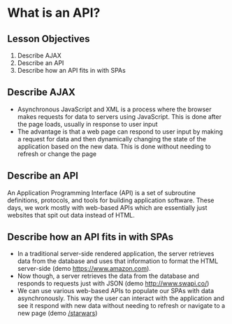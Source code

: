 <!--9:48 WDI4-->

# What is an API?

## Lesson Objectives

1. Describe AJAX
1. Describe an API
1. Describe how an API fits in with SPAs

## Describe AJAX

- Asynchronous JavaScript and XML is a process where the browser makes requests for data to servers using JavaScript.  This is done after the page loads, usually in response to user input
- The advantage is that a web page can respond to user input by making a request for data and then dynamically changing the state of the application based on the new data.  This is done without needing to refresh or change the page

## Describe an API

An Application Programming Interface (API) is a set of subroutine definitions, protocols, and tools for building application software.  These days, we work mostly with web-based APIs which are essentially just websites that spit out data instead of HTML.

## Describe how an API fits in with SPAs

- In a traditional server-side rendered application, the server retrieves data from the database and uses that information to format the HTML server-side (demo https://www.amazon.com).
- Now though, a server retrieves the data from the database and responds to requests just with JSON (demo http://www.swapi.co/)
- We can use various web-based APIs to populate our SPAs with data asynchronously.  This way the user can interact with the application and see it respond with new data without needing to refresh or navigate to a new page (demo [/starwars](/starwars))

<!--9:56 WDI4 -->
